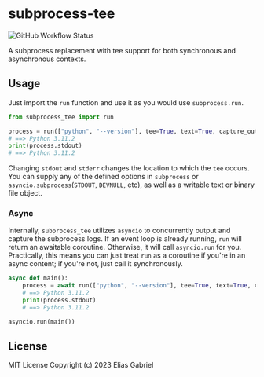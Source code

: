 # subprocess-tee

![GitHub Workflow Status](https://img.shields.io/github/actions/workflow/status/thearchitector/subprocess-tee/ci.yaml?label=tests&style=flat-square)

A subprocess replacement with tee support for both synchronous and asynchronous contexts.

## Usage

Just import the `run` function and use it as you would use `subprocess.run`.

```python
from subprocess_tee import run

process = run(["python", "--version"], tee=True, text=True, capture_output=True)
# ==> Python 3.11.2
print(process.stdout)
# ==> Python 3.11.2
```

Changing `stdout` and `stderr` changes the location to which the `tee` occurs. You can supply any of the defined options in `subprocess` or `asyncio.subprocess`(`STDOUT`, `DEVNULL`, etc), as well as a writable text or binary file object.

### Async

Internally, `subprocess_tee` utilizes `asyncio` to concurrently output and capture the subprocess logs. If an event loop is already running, `run` will return an awaitable coroutine. Otherwise, it will call `asyncio.run` for you. Practically, this means you can just treat `run` as a coroutine if you're in an async content; if you're not, just call it synchronously.

```python
async def main():
    process = await run(["python", "--version"], tee=True, text=True, capture_output=True)
    # ==> Python 3.11.2
    print(process.stdout)
    # ==> Python 3.11.2

asyncio.run(main())
```

## License

MIT License
Copyright (c) 2023 Elias Gabriel
